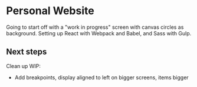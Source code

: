 # Personal Website

Going to start off with a "work in progress" screen with canvas circles as background.
Setting up React with Webpack and Babel, and Sass with Gulp.

## Next steps

Clean up WIP: 
- Add breakpoints, display aligned to left on bigger screens, items bigger

